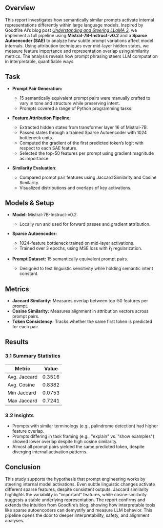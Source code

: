 ## Overview

This report investigates how semantically similar prompts activate internal representations differently within large language models. Inspired by Goodfire AI’s blog post [*Understanding and Steering LLaMA 3*](https://www.goodfire.ai/papers/understanding-and-steering-llama-3), we implement a full pipeline using **Mistral-7B-Instruct-v0.2** and a **Sparse Autoencoder (SAE)** to analyze how subtle prompt variations affect model internals. Using attribution techniques over mid-layer hidden states, we measure feature importance and representation overlap using similarity metrics. The analysis reveals how prompt phrasing steers LLM computation in interpretable, quantifiable ways.

## Task

- **Prompt Pair Generation:**
  - 15 semantically equivalent prompt pairs were manually crafted to vary in tone and structure while preserving intent.
  - Prompts covered a range of Python programming tasks.

- **Feature Attribution Pipeline:**
  - Extracted hidden states from transformer layer 16 of Mistral-7B.
  - Passed states through a trained Sparse Autoencoder with 1024 bottleneck units.
  - Computed the gradient of the first predicted token’s logit with respect to each SAE feature.
  - Selected the top-50 features per prompt using gradient magnitude as importance.

- **Similarity Evaluation:**
  - Compared prompt pair features using Jaccard Similarity and Cosine Similarity.
  - Visualized distributions and overlaps of key activations.

## Models & Setup

- **Model:** Mistral-7B-Instruct-v0.2
  - Locally run and used for forward passes and gradient attribution.

- **Sparse Autoencoder:**
  - 1024-feature bottleneck trained on mid-layer activations.
  - Trained over 3 epochs, using MSE loss with $\ell_1$ regularization.

- **Prompt Dataset:** 15 semantically equivalent prompt pairs.
  - Designed to test linguistic sensitivity while holding semantic intent constant.

## Metrics

- **Jaccard Similarity:** Measures overlap between top-50 features per prompt.
- **Cosine Similarity:** Measures alignment in attribution vectors across prompt pairs.
- **Token Consistency:** Tracks whether the same first token is predicted for each pair.

## Results

### 3.1 Summary Statistics

| Metric              | Value    |
|---------------------|----------|
| Avg. Jaccard        | 0.3516   |
| Avg. Cosine         | 0.8382   |
| Min Jaccard         | 0.0753   |
| Max Jaccard         | 0.7241   |

### 3.2 Insights

- Prompts with similar terminology (e.g., palindrome detection) had higher feature overlap.
- Prompts differing in task framing (e.g., "explain" vs. "show examples") showed lower overlap despite high cosine similarity.
- Almost all prompt pairs yielded the same predicted token, despite diverging internal activation patterns.

## Conclusion

This study supports the hypothesis that prompt engineering works by steering internal model activations. Even subtle linguistic changes activate different sparse features, despite consistent outputs. Jaccard similarity highlights the variability in “important” features, while cosine similarity suggests a stable underlying representation. The report confirms and extends the intuition from Goodfire’s blog, showing how interpretable tools like sparse autoencoders can demystify and measure LLM behavior. This pipeline opens the door to deeper interpretability, safety, and alignment analyses.